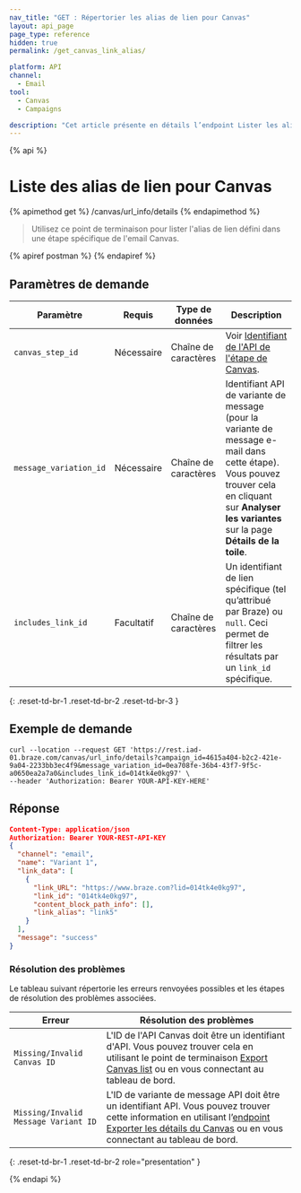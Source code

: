 ```yaml
---
nav_title: "GET : Répertorier les alias de lien pour Canvas"
layout: api_page
page_type: reference
hidden: true
permalink: /get_canvas_link_alias/

platform: API
channel:
  - Email
tool:
  - Canvas
  - Campaigns

description: "Cet article présente en détails l’endpoint Lister les alias de liens pour Canvas."
---
```

{% api %}
# Liste des alias de lien pour Canvas
{% apimethod get %}
/canvas/url_info/details
{% endapimethod %}

> Utilisez ce point de terminaison pour lister l'alias de lien défini dans une étape spécifique de l'email Canvas.

{% apiref postman %}  {% endapiref %}

## Paramètres de demande

| Paramètre | Requis | Type de données | Description |
|---|---|---|---|
| `canvas_step_id` | Nécessaire | Chaîne de caractères | Voir [Identifiant de l'API de l'étape de Canvas]({{site.baseurl}}/api/identifier_types/#canvas-api-identifier). |
| `message_variation_id ` | Nécessaire | Chaîne de caractères | Identifiant API de variante de message (pour la variante de message e-mail dans cette étape). Vous pouvez trouver cela en cliquant sur **Analyser les variantes** sur la page **Détails de la toile**. |
| `includes_link_id` | Facultatif | Chaîne de caractères | Un identifiant de lien spécifique (tel qu’attribué par Braze) ou `null`. Ceci permet de filtrer les résultats par un `link_id` spécifique. |
{: .reset-td-br-1 .reset-td-br-2 .reset-td-br-3 }

## Exemple de demande

```
curl --location --request GET 'https://rest.iad-01.braze.com/canvas/url_info/details?campaign_id=4615a404-b2c2-421e-9a04-2233bb3ec4f9&message_variation_id=0ea708fe-36b4-43f7-9f5c-a0650ea2a7a0&includes_link_id=014tk4e0kg97' \
--header 'Authorization: Bearer YOUR-API-KEY-HERE'
```

## Réponse

```json
Content-Type: application/json
Authorization: Bearer YOUR-REST-API-KEY
{
  "channel": "email",
  "name": "Variant 1",
  "link_data": [
    {
      "link_URL": "https://www.braze.com?lid=014tk4e0kg97",
      "link_id": "014tk4e0kg97",
      "content_block_path_info": [],
      "link_alias": "link5"
    }
  ],
  "message": "success"
}
```

### Résolution des problèmes

Le tableau suivant répertorie les erreurs renvoyées possibles et les étapes de résolution des problèmes associées.

| Erreur | Résolution des problèmes |
| --- | --- |
| `Missing/Invalid Canvas ID` | L'ID de l'API Canvas doit être un identifiant d'API. Vous pouvez trouver cela en utilisant le point de terminaison [Export Canvas list]({{site.baseurl}}/api/endpoints/export/canvas/get_canvases/) ou en vous connectant au tableau de bord. |
| `Missing/Invalid Message Variant ID` | L'ID de variante de message API doit être un identifiant API. Vous pouvez trouver cette information en utilisant l’[endpoint Exporter les détails du Canvas]({{site.baseurl}}/api/endpoints/export/canvas/get_canvas_details/) ou en vous connectant au tableau de bord. |
{: .reset-td-br-1 .reset-td-br-2 role="presentation" }

{% endapi %}

